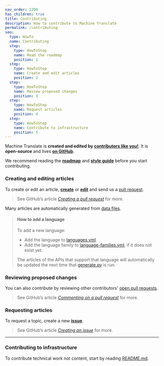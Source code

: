 ```yaml
---
nav_order: 1200
has_children: true
title: Contributing
description: How to contribute to Machine Translate
permalink: /contributing
seo:
  type: HowTo
  name: Contributing
  step:
    type: HowToStep
    name: Read the roadmap
    position: 1
  step:
    type: HowToStep
    name: Create and edit articles
    position: 2
  step:
    type: HowToStep
    name: Review proposed changes
    position: 3
  step:
    type: HowToStep
    name: Request articles
    position: 4
  step:
    type: HowToStep
    name: Contribute to infrastructure
    position: 5
---
```


Machine Translate is **created and edited by [contributors like you!](contributing/contributors.md)**.
It is **open-source** and lives [**on GitHub**](https://github.com/machinetranslate/machinetranslate.org).

We recommend reading the [**roadmap**](/roadmap.md) and [**style guide**](contributing/style.md) before you start contributing.

### Creating and editing articles

To create or edit an article, [**create**](https://github.com/machinetranslate/machinetranslate.org/new/master) or [**edit**](https://github.com/machinetranslate/machinetranslate.org) and send us a [pull request](https://github.com/machinetranslate/machinetranslate.org/pulls?q=is%3Apr).

> See GitHub’s article [*Creating a pull request*](https://docs.github.com/en/pull-requests/collaborating-with-pull-requests/proposing-changes-to-your-work-with-pull-requests/creating-a-pull-request#creating-the-pull-request) for more.

Many articles are automatically generated from [data files](https://github.com/machinetranslate/machinetranslate.org/tree/master/_data).

> #### How to add a language
> To add a new language:
> - Add the language to [languages.yml](https://github.com/machinetranslate/machinetranslate.org/blob/master/_data/languages.yml).
> - Add the language family to [language-families.yml](https://github.com/machinetranslate/machinetranslate.org/blob/master/_data/language-families.yml), if it does not exist yet.
>
> The articles of the APIs that support that language will automatically be updated the next time that [generate.py](https://github.com/machinetranslate/machinetranslate.org/blob/master/generate.py) is run.

### Reviewing proposed changes

You can also contribute by reviewing other contributors' [open pull requests](https://github.com/machinetranslate/machinetranslate.org/pulls?q=is%3Aopen+is%3Apr).

> See GitHub’s article [*Commenting on a pull request*](https://docs.github.com/en/pull-requests/collaborating-with-pull-requests/reviewing-changes-in-pull-requests/commenting-on-a-pull-request ) for more.

### Requesting articles

To request a topic, create a new [**issue**](https://github.com/machinetranslate/machinetranslate.org/issues).

> See GitHub’s article [*Creating an issue*](https://docs.github.com/en/issues/tracking-your-work-with-issues/creating-an-issue#creating-an-issue-from-a-repository) for more.

---

### Contributing to infrastructure

To contribute technical work not content, start by reading [README.md](https://github.com/machinetranslate/machinetranslate.org/blob/master/README.md).
